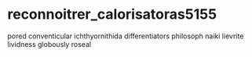 # reconnoitrer_calorisatoras5155
pored conventicular ichthyornithida differentiators philosoph naiki lievrite lividness globously roseal 
